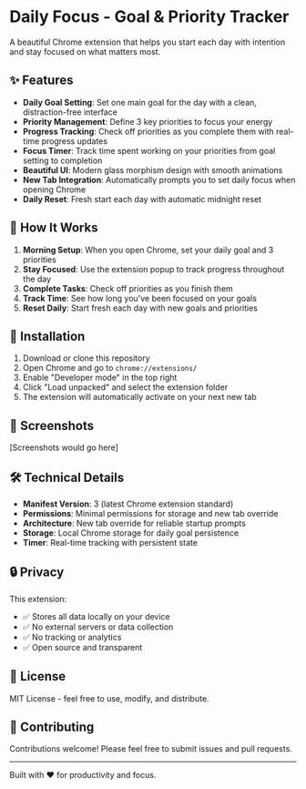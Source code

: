 # Daily Focus - Goal & Priority Tracker

A beautiful Chrome extension that helps you start each day with intention and stay focused on what matters most.

## ✨ Features

- **Daily Goal Setting**: Set one main goal for the day with a clean, distraction-free interface
- **Priority Management**: Define 3 key priorities to focus your energy
- **Progress Tracking**: Check off priorities as you complete them with real-time progress updates
- **Focus Timer**: Track time spent working on your priorities from goal setting to completion
- **Beautiful UI**: Modern glass morphism design with smooth animations
- **New Tab Integration**: Automatically prompts you to set daily focus when opening Chrome
- **Daily Reset**: Fresh start each day with automatic midnight reset

## 🎯 How It Works

1. **Morning Setup**: When you open Chrome, set your daily goal and 3 priorities
2. **Stay Focused**: Use the extension popup to track progress throughout the day
3. **Complete Tasks**: Check off priorities as you finish them
4. **Track Time**: See how long you've been focused on your goals
5. **Reset Daily**: Start fresh each day with new goals and priorities

## 🚀 Installation

1. Download or clone this repository
2. Open Chrome and go to `chrome://extensions/`
3. Enable "Developer mode" in the top right
4. Click "Load unpacked" and select the extension folder
5. The extension will automatically activate on your next new tab

## 📱 Screenshots

[Screenshots would go here]

## 🛠️ Technical Details

- **Manifest Version**: 3 (latest Chrome extension standard)
- **Permissions**: Minimal permissions for storage and new tab override
- **Architecture**: New tab override for reliable startup prompts
- **Storage**: Local Chrome storage for daily goal persistence
- **Timer**: Real-time tracking with persistent state

## 🔒 Privacy

This extension:
- ✅ Stores all data locally on your device
- ✅ No external servers or data collection
- ✅ No tracking or analytics
- ✅ Open source and transparent

## 📄 License

MIT License - feel free to use, modify, and distribute.

## 🤝 Contributing

Contributions welcome! Please feel free to submit issues and pull requests.

---

Built with ❤️ for productivity and focus.